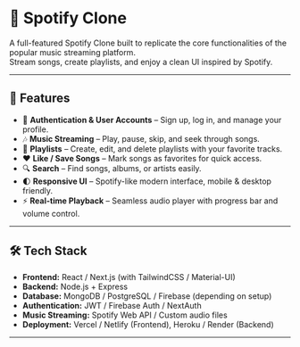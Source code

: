 # 🎵 Spotify Clone  

A full-featured Spotify Clone built to replicate the core functionalities of the popular music streaming platform.  
Stream songs, create playlists, and enjoy a clean UI inspired by Spotify.  

---

## 🚀 Features  

- 🔐 **Authentication & User Accounts** – Sign up, log in, and manage your profile.  
- 🎶 **Music Streaming** – Play, pause, skip, and seek through songs.  
- 📂 **Playlists** – Create, edit, and delete playlists with your favorite tracks.  
- ❤️ **Like / Save Songs** – Mark songs as favorites for quick access.  
- 🔍 **Search** – Find songs, albums, or artists easily.  
- 🌓 **Responsive UI** – Spotify-like modern interface, mobile & desktop friendly.  
- ⚡ **Real-time Playback** – Seamless audio player with progress bar and volume control.  

---

## 🛠️ Tech Stack  

- **Frontend:** React / Next.js (with TailwindCSS / Material-UI)  
- **Backend:** Node.js + Express  
- **Database:** MongoDB / PostgreSQL / Firebase (depending on setup)  
- **Authentication:** JWT / Firebase Auth / NextAuth  
- **Music Streaming:** Spotify Web API / Custom audio files  
- **Deployment:** Vercel / Netlify (Frontend), Heroku / Render (Backend)  

---
